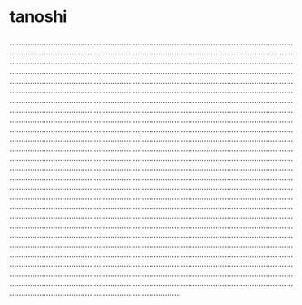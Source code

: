 # tanoshi

...................................................................................................................................................................................................................................................................................................................................................................................................................................................................................................................................................................................................................................................................................................................................................................................................................................................................................................................................................................................................................................................................................................................................................................................................................................................................................................................................................................................................................................................................................................................................................................................................................................................................................................................................................................................................................................................................................................................................................................................................................................................................................................................................................................................................................................................................................................................................................................................................................................................................................................................................................................................................................................................................................................................................................................................................................................................................................................................................................................................................................................................................................................................................................................................................................................................................................................................................................................................................................................
